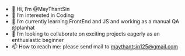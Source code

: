- 👋 Hi, I’m @MayThantSin
- 👀 I’m interested in Coding
- 🌱 I’m currently learning FrontEnd and JS and working as a manual QA @planhat
- 💞️ I’m looking to collaborate on exciting projects eagerly as an enthusiastic beginner
- 📫 How to reach me: please send mail to maythantsin125@gmail.com

<!---
MayThantSin/MayThantSin is a ✨ special ✨ repository because its `README.md` (this file) appears on your GitHub profile.
You can click the Preview link to take a look at your changes.
--->
